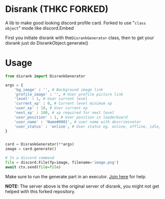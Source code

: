# Disrank (THKC FORKED)
A lib to make good looking discord profile card.
Forked to use "`class object`" mode like discord.Embed

First you initiate disrank with the`DisrankGenerator` class, then to get your disrank just do DisrankObject.generate()

# Usage
```py
from disrank import DisrankGenerator

args = {
	'bg_image' : '', # Background image link 
	'profile_image' : '', # User profile picture link
	'level' : 1, # User current level 
	'current_xp' : 0, # Current level minimum xp 
	'user_xp' : 10, # User current xp
	'next_xp' : 100, # xp required for next level
	'user_position' : 1, # User position in leaderboard
	'user_name' : 'Name#0001', # user name with descriminator 
	'user_status' : 'online', # User status eg. online, offline, idle, streaming, dnd
}


card = DisrankGenerator(**args)
image = card.generate()

# In a discord command
file = discord.File(fp=image, filename='image.png')
await ctx.send(file=file)
```

Make sure to run the generate part in an executor. 
[Join here](https://discord.gg/7SaE8v2) for help. 

**NOTE:** The server above is the original server of disrank, you might not get helped with this forked repository.
